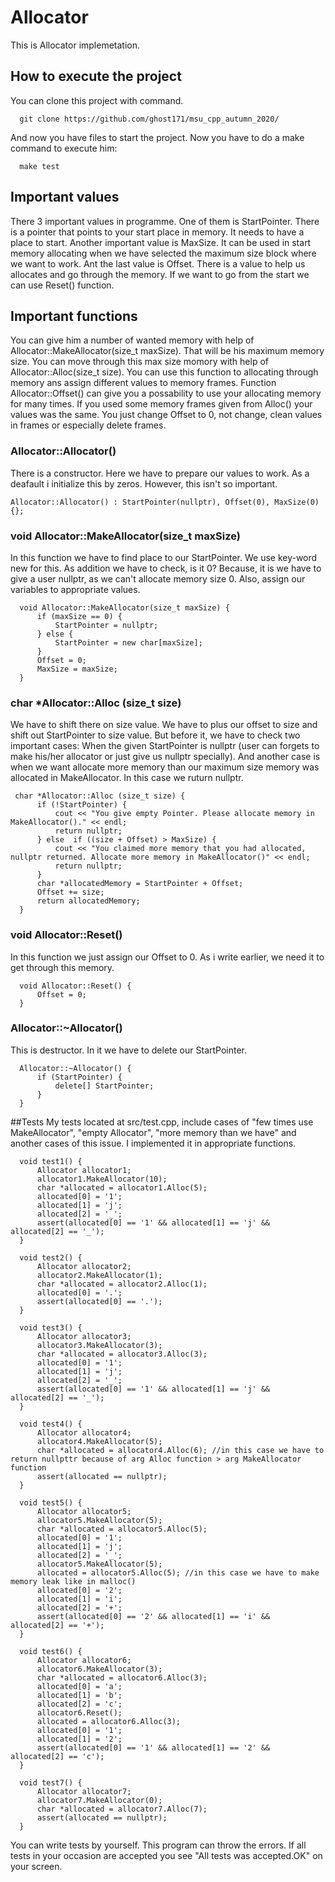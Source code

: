 # Allocator

This is Allocator implemetation. 
## How to execute the project
You can clone this project with command.
```
  git clone https://github.com/ghost171/msu_cpp_autumn_2020/
 ```
And now you have files to start  the project. Now you have to do a make command to execute him:
```
  make test
```
 
## Important values
There 3 important values in programme. One of them is StartPointer. There is a pointer that points to your start place in memory. 
It needs to have a place to start. 
Another important value is MaxSize. It can be used in start memory allocating when we have selected the maximum size block where we want to work.
Ant the last value is Offset. There is a value to help us allocates and go through the memory. If we want to go from the start we can use Reset() function.

## Important functions

You can give him a number of wanted memory with help of Allocator::MakeAllocator(size_t maxSize). That will be his maximum memory size.
You can move through this max size momory with help of Allocator::Alloc(size_t size). You can use this function to allocating through memory ans assign different values to memory frames.
Function Allocator::Offset() can give you a possability to use your allocating memory for many times.
If you used some memory frames given from Alloc() your values was the same. You just change Offset to 0, not change, clean values in frames or especially delete frames.

### Allocator::Allocator()
There is a constructor. Here we have to prepare our values to work. As a deafault i initialize this  by zeros. However, this isn't so important.

  ```Allocator::Allocator() : StartPointer(nullptr), Offset(0), MaxSize(0) {}; ```

### void Allocator::MakeAllocator(size_t maxSize)
In this function we have to find place to our StartPointer. We use key-word new for this. 
As addition we have to check, is it 0? Because, it is we have to give a user nullptr, as we can't allocate memory size 0.
Also, assign our variables to appropriate values.
```
  void Allocator::MakeAllocator(size_t maxSize) {
      if (maxSize == 0) {
          StartPointer = nullptr;
      } else {
          StartPointer = new char[maxSize];
      }
      Offset = 0;
      MaxSize = maxSize;
  }
```
### char *Allocator::Alloc (size_t size)
We have to shift there on size value. We have to plus our offset to size and shift out StartPointer to size value.
But before it, we have to check two important cases: When the given StartPointer is nullptr (user can forgets to make his/her allocator or just give us nullptr specially).
And another case is when we want allocate more memory than our maximum size memory was allocated in MakeAllocator. In this case we ruturn nullptr.
```
 char *Allocator::Alloc (size_t size) {
      if (!StartPointer) {
          cout << "You give empty Pointer. Please allocate memory in MakeAllocator()." << endl;
          return nullptr;
      } else  if ((size + Offset) > MaxSize) {
          cout << "You claimed more memory that you had allocated, nullptr returned. Allocate more memory in MakeAllocator()" << endl;
          return nullptr;
      }
      char *allocatedMemory = StartPointer + Offset;
      Offset += size;
      return allocatedMemory;
  }
```
### void Allocator::Reset() 

In this function we just assign our Offset to 0. As i write earlier, we need it to get through this memory. 
```
  void Allocator::Reset() {
      Offset = 0;
  }
```
### Allocator::~Allocator() 
This is destructor. In it we have to delete our StartPointer.
```
  Allocator::~Allocator() {
      if (StartPointer) {
          delete[] StartPointer;
      }
  }
```
##Tests
My tests located at src/test.cpp, include cases of "few times use MakeAllocator", "empty Allocator", "more memory than we have" and another cases of this issue. 
I implemented it in appropriate functions.
```
  void test1() {
      Allocator allocator1;
      allocator1.MakeAllocator(10);
      char *allocated = allocator1.Alloc(5);
      allocated[0] = '1';
      allocated[1] = 'j';
      allocated[2] = '_';
      assert(allocated[0] == '1' && allocated[1] == 'j' && allocated[2] == '_');
  }

  void test2() {
      Allocator allocator2;
      allocator2.MakeAllocator(1);
      char *allocated = allocator2.Alloc(1);
      allocated[0] = '.';
      assert(allocated[0] == '.');
  }

  void test3() {
      Allocator allocator3;
      allocator3.MakeAllocator(3);
      char *allocated = allocator3.Alloc(3);
      allocated[0] = '1';
      allocated[1] = 'j';
      allocated[2] = '_';
      assert(allocated[0] == '1' && allocated[1] == 'j' && allocated[2] == '_');
  }

  void test4() {
      Allocator allocator4;
      allocator4.MakeAllocator(5);
      char *allocated = allocator4.Alloc(6); //in this case we have to return nullpttr because of arg Alloc function > arg MakeAllocator function
      assert(allocated == nullptr);
  } 

  void test5() {
      Allocator allocator5;
      allocator5.MakeAllocator(5);
      char *allocated = allocator5.Alloc(5);
      allocated[0] = '1';
      allocated[1] = 'j';
      allocated[2] = '_';
      allocator5.MakeAllocator(5);
      allocated = allocator5.Alloc(5); //in this case we have to make memory leak like in malloc()
      allocated[0] = '2';
      allocated[1] = 'i';
      allocated[2] = '+';
      assert(allocated[0] == '2' && allocated[1] == 'i' && allocated[2] == '+');
  }

  void test6() {
      Allocator allocator6;
      allocator6.MakeAllocator(3);
      char *allocated = allocator6.Alloc(3);
      allocated[0] = 'a';
      allocated[1] = 'b';
      allocated[2] = 'c';
      allocator6.Reset();
      allocated = allocator6.Alloc(3); 
      allocated[0] = '1';
      allocated[1] = '2';
      assert(allocated[0] == '1' && allocated[1] == '2' && allocated[2] == 'c');
  }

  void test7() {
      Allocator allocator7;
      allocator7.MakeAllocator(0);
      char *allocated = allocator7.Alloc(7);
      assert(allocated == nullptr);
  }
```
You can write tests by yourself. This program can throw the errors. If all tests in your occasion are accepted you see "All tests was accepted.OK" on your screen.
  
